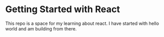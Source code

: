 # Getting Started with React

This repo is a space for my learning about react. I have started with hello world and am building from there. 
